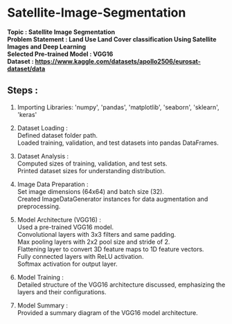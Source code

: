 # Satellite-Image-Segmentation
**Topic : Satellite Image Segmentation** <br>
**Problem Statement : Land Use Land Cover classification Using Satellite Images and Deep Learning** <br>
**Selected Pre-trained Model : VGG16** <br>
**Dataset : https://www.kaggle.com/datasets/apollo2506/eurosat-dataset/data**

## Steps :
1) Importing Libraries: 'numpy', 'pandas', 'matplotlib', 'seaborn', 'sklearn', 'keras'

2) Dataset Loading : <br>
Defined dataset folder path. <br>
Loaded training, validation, and test datasets into pandas DataFrames. <br>

3) Dataset Analysis : <br>
Computed sizes of training, validation, and test sets. <br>
Printed dataset sizes for understanding distribution. <br>

4) Image Data Preparation : <br>
Set image dimensions (64x64) and batch size (32). <br>
Created ImageDataGenerator instances for data augmentation and preprocessing. <br>

5) Model Architecture (VGG16) : <br>
Used a pre-trained VGG16 model. <br>
Convolutional layers with 3x3 filters and same padding. <br>
Max pooling layers with 2x2 pool size and stride of 2. <br>
Flattening layer to convert 3D feature maps to 1D feature vectors. <br>
Fully connected layers with ReLU activation. <br>
Softmax activation for output layer. <br>

6) Model Training : <br>
Detailed structure of the VGG16 architecture discussed, emphasizing the layers and their configurations. <br>

7) Model Summary : <br>
Provided a summary diagram of the VGG16 model architecture. <br>
